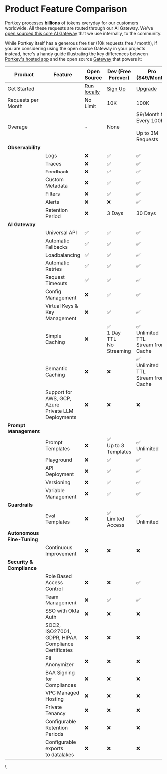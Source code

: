 # Product Feature Comparison

Portkey processes **billions** of tokens everyday for our customers worldwide. All these requests are routed through our AI Gateway. We've [open sourced this core AI Gateway](https://portkey.sh/gateway) that we use internally, to the community.

While Portkey itself has a generous free tier (10k requests free / month), if you are considering using the open source Gateway in your projects instead, here's a handy guide illustrating the key differences between [Portkey's hosted app](https://app.portkey.ai/) and the open source [Gateway](https://github.com/Portkey-AI/gateway) that powers it:

<table data-full-width="true"><thead><tr><th width="150">Product</th><th>Feature</th><th width="126">Open Source</th><th>Dev (Free Forever)</th><th width="205">Pro ($49/Month)</th><th>Enterprise (Custom)</th></tr></thead><tbody><tr><td>Get Started</td><td></td><td><a href="https://github.com/portkey-ai/gateway">Run locally</a></td><td><a href="https://app.portkey.ai/signup">Sign Up</a></td><td><a href="https://app.portkey.ai/signup">Upgrade</a></td><td><a href="https://calendly.com/rohit-portkey/noam">Schedule Call</a></td></tr><tr><td>Requests per Month</td><td></td><td>No Limit</td><td>10K</td><td>100K</td><td>Unlimited</td></tr><tr><td>Overage</td><td></td><td>-</td><td>None</td><td>$9/Month for Every 100K<br><br>Up to 3M Requests</td><td>-</td></tr><tr><td><strong>Observability</strong></td><td></td><td></td><td></td><td></td><td></td></tr><tr><td></td><td>Logs</td><td>❌</td><td>✅</td><td>✅</td><td>✅</td></tr><tr><td></td><td>Traces</td><td>❌</td><td>✅</td><td>✅</td><td>✅</td></tr><tr><td></td><td>Feedback</td><td>❌</td><td>✅</td><td>✅</td><td>✅</td></tr><tr><td></td><td>Custom Metadata</td><td>❌</td><td>✅</td><td>✅</td><td>✅</td></tr><tr><td></td><td>Filters</td><td>❌</td><td>✅</td><td>✅</td><td>✅</td></tr><tr><td></td><td>Alerts</td><td>❌</td><td>❌</td><td>✅</td><td>✅</td></tr><tr><td></td><td>Retention Period</td><td>❌</td><td>3 Days</td><td>30 Days</td><td>Custom</td></tr><tr><td><strong>AI Gateway</strong></td><td></td><td></td><td></td><td></td><td></td></tr><tr><td></td><td>Universal API</td><td>✅</td><td>✅</td><td>✅</td><td>✅</td></tr><tr><td></td><td>Automatic Fallbacks</td><td>✅</td><td>✅</td><td>✅</td><td>✅</td></tr><tr><td></td><td>Loadbalancing</td><td>✅</td><td>✅</td><td>✅</td><td>✅</td></tr><tr><td></td><td>Automatic Retries</td><td>✅</td><td>✅</td><td>✅</td><td>✅</td></tr><tr><td></td><td>Request Timeouts</td><td>✅</td><td>✅</td><td>✅</td><td>✅</td></tr><tr><td></td><td>Config Management</td><td>❌</td><td>✅</td><td>✅</td><td>✅</td></tr><tr><td></td><td>Virtual Keys &#x26; Key Management</td><td>❌</td><td>✅</td><td>✅</td><td>✅ (with Budgeting support)</td></tr><tr><td></td><td>Simple Caching</td><td>❌</td><td>✅<br>1 Day TTL<br>No Streaming</td><td>✅<br>Unlimited TTL<br>Stream from Cache</td><td>✅<br>Unlimited TTL<br>Stream from Cache</td></tr><tr><td></td><td>Semantic Caching</td><td>❌</td><td>❌</td><td>✅<br>Unlimited TTL<br>Stream from Cache</td><td>✅<br>Unlimited TTL<br>Stream from Cache</td></tr><tr><td></td><td>Support for AWS, GCP, Azure<br>Private LLM Deployments</td><td>❌</td><td>❌</td><td>❌</td><td>✅</td></tr><tr><td><strong>Prompt Management</strong></td><td></td><td></td><td></td><td></td><td></td></tr><tr><td></td><td>Prompt Templates</td><td>❌</td><td>✅<br>Up to 3 Templates</td><td>✅<br>Unlimited</td><td>✅<br>Unlimited</td></tr><tr><td></td><td>Playground</td><td>❌</td><td>✅</td><td>✅</td><td>✅</td></tr><tr><td></td><td>API Deployment</td><td>❌</td><td>✅</td><td>✅</td><td>✅</td></tr><tr><td></td><td>Versioning</td><td>❌</td><td>✅</td><td>✅</td><td>✅</td></tr><tr><td></td><td>Variable Management</td><td>❌</td><td>✅</td><td>✅</td><td>✅</td></tr><tr><td><strong>Guardrails</strong></td><td></td><td></td><td></td><td></td><td></td></tr><tr><td></td><td>Eval Templates</td><td>❌</td><td>✅<br>Limited Access</td><td>✅<br>Unlimited</td><td>✅<br>Unlimited</td></tr><tr><td><strong>Autonomous Fine-Tuning</strong></td><td></td><td></td><td></td><td></td><td></td></tr><tr><td></td><td>Continuous Improvement</td><td>❌</td><td>❌</td><td>❌</td><td>✅</td></tr><tr><td><strong>Security &#x26; Compliance</strong></td><td></td><td></td><td></td><td></td><td></td></tr><tr><td></td><td>Role Based<br>Access Control</td><td>❌</td><td>❌</td><td>✅</td><td>✅ (Advanced)</td></tr><tr><td></td><td>Team Management</td><td>❌</td><td>✅</td><td>✅</td><td>✅ (Advanced)</td></tr><tr><td></td><td>SSO with Okta Auth</td><td>❌</td><td>❌</td><td>❌</td><td>✅</td></tr><tr><td></td><td>SOC2, ISO27001,<br>GDPR, HIPAA Compliance<br>Certificates</td><td>❌</td><td>❌</td><td>❌</td><td>✅</td></tr><tr><td></td><td>PII Anonymizer</td><td>❌</td><td>❌</td><td>❌</td><td>✅</td></tr><tr><td></td><td>BAA Signing<br>for Compliances</td><td>❌</td><td>❌</td><td>❌</td><td>✅</td></tr><tr><td></td><td>VPC Managed Hosting</td><td>❌</td><td>❌</td><td>❌</td><td>✅</td></tr><tr><td></td><td>Private Tenancy</td><td>❌</td><td>❌</td><td>❌</td><td>✅</td></tr><tr><td></td><td>Configurable Retention<br>Periods</td><td>❌</td><td>❌</td><td>❌</td><td>✅</td></tr><tr><td></td><td>Configurable exports<br>to datalakes</td><td>❌</td><td>❌</td><td>❌</td><td>✅</td></tr></tbody></table>

\
